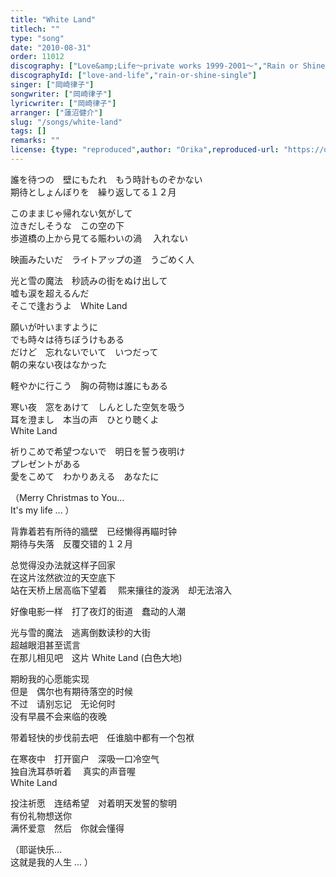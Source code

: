 ```yaml
---
title: "White Land"
titlech: ""
type: "song"
date: "2010-08-31"
order: 11012
discography: ["Love&amp;Life〜private works 1999-2001〜","Rain or Shine～降っても晴れても〜"]
discographyId: ["love-and-life","rain-or-shine-single"]
singer: ["岡崎律子"]
songwriter: ["岡崎律子"]
lyricwriter: ["岡崎律子"]
arranger: ["蓮沼健介"]
slug: "/songs/white-land"
tags: []
remarks: ""
license: {type: "reproduced",author: "Orika",reproduced-url: "https://orikamushi.netlify.app/",reproduced-website: "織歌蟲網站"}
---
```


誰を待つの　壁にもたれ　もう時計ものぞかない   
期待としょんぼりを　繰り返してる１２月   
  
このままじゃ帰れない気がして   
泣きだしそうな　この空の下   
歩道橋の上から見てる賑わいの渦　 入れない   
  
映画みたいだ　ライトアップの道　うごめく人   
  
光と雪の魔法　秒読みの街をぬけ出して   
嘘も涙を超えるんだ　   
そこで逢おうよ　White Land   
  
願いが叶いますように   
でも時々は待ちぼうけもある   
だけど　忘れないでいて　いつだって   
朝の来ない夜はなかった   
  
軽やかに行こう　胸の荷物は誰にもある   
  
寒い夜　窓をあけて　しんとした空気を吸う   
耳を澄まし　本当の声　ひとり聴くよ　   
White Land   
  
祈りこめで希望つないで　明日を誓う夜明け   
プレゼントがある　   
愛をこめて　わかりあえる　あなたに   
  
（Merry Christmas to You...   
It's my life ... ）  

<!-- 翻译 -->

背靠着若有所待的牆壁　已经懒得再瞄时钟   
期待与失落　反覆交错的１２月   
  
总觉得没办法就这样子回家   
在这片泫然欲泣的天空底下   
站在天桥上居高临下望着　 熙来攘往的漩涡　却无法溶入   
  
好像电影一样　打了夜灯的街道　蠢动的人潮   
  
光与雪的魔法　逃离倒数读秒的大街   
超越眼泪甚至谎言　   
在那儿相见吧　这片 White Land (白色大地)   
  
期盼我的心愿能实现   
但是　偶尔也有期待落空的时候   
不过　请别忘记　无论何时   
没有早晨不会来临的夜晚   
  
带着轻快的步伐前去吧　任谁脑中都有一个包袱   
  
在寒夜中　打开窗户　深吸一口冷空气   
独自洗耳恭听着　 真实的声音喔　   
White Land   
  
投注祈愿　连结希望　对着明天发誓的黎明   
有份礼物想送你　   
满怀爱意　然后　你就会懂得   
  
（耶诞快乐...   
这就是我的人生 ... ）
